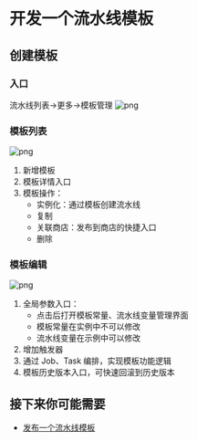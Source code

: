 # 开发一个流水线模板

## 创建模板

### 入口

流水线列表->更多->模板管理
![png](../../../assets/template_entry.png)

### 模板列表

![png](../../../assets/template_list.png)

1. 新增模板
2. 模板详情入口
3. 模板操作：
    - 实例化：通过模板创建流水线
    - 复制
    - 关联商店：发布到商店的快捷入口
    - 删除

### 模板编辑

![png](../../../assets/template_edit.png)

1. 全局参数入口：
    - 点击后打开模板常量、流水线变量管理界面
    - 模板常量在实例中不可以修改
    - 流水线变量在示例中可以修改
2. 增加触发器
3. 通过 Job、Task 编排，实现模板功能逻辑
4. 模板历史版本入口，可快速回滚到历史版本

## 接下来你可能需要

- [发布一个流水线模板](release-new-template.md)